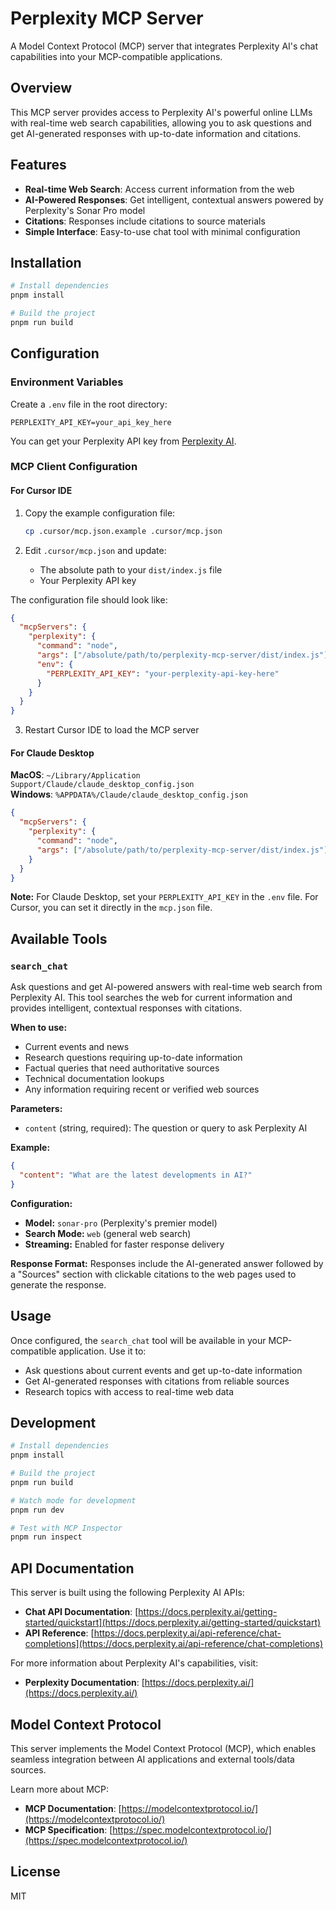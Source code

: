 # Perplexity MCP Server

A Model Context Protocol (MCP) server that integrates Perplexity AI's chat capabilities into your MCP-compatible applications.

## Overview

This MCP server provides access to Perplexity AI's powerful online LLMs with real-time web search capabilities, allowing you to ask questions and get AI-generated responses with up-to-date information and citations.

## Features

- **Real-time Web Search**: Access current information from the web
- **AI-Powered Responses**: Get intelligent, contextual answers powered by Perplexity's Sonar Pro model
- **Citations**: Responses include citations to source materials
- **Simple Interface**: Easy-to-use chat tool with minimal configuration

## Installation

```bash
# Install dependencies
pnpm install

# Build the project
pnpm run build
```

## Configuration

### Environment Variables

Create a `.env` file in the root directory:

```env
PERPLEXITY_API_KEY=your_api_key_here
```

You can get your Perplexity API key from [Perplexity AI](https://www.perplexity.ai/).

### MCP Client Configuration

#### For Cursor IDE

1. Copy the example configuration file:

   ```bash
   cp .cursor/mcp.json.example .cursor/mcp.json
   ```

2. Edit `.cursor/mcp.json` and update:
   - The absolute path to your `dist/index.js` file
   - Your Perplexity API key

The configuration file should look like:

```json
{
  "mcpServers": {
    "perplexity": {
      "command": "node",
      "args": ["/absolute/path/to/perplexity-mcp-server/dist/index.js"],
      "env": {
        "PERPLEXITY_API_KEY": "your-perplexity-api-key-here"
      }
    }
  }
}
```

3. Restart Cursor IDE to load the MCP server

#### For Claude Desktop

**MacOS**: `~/Library/Application Support/Claude/claude_desktop_config.json`  
**Windows**: `%APPDATA%/Claude/claude_desktop_config.json`

```json
{
  "mcpServers": {
    "perplexity": {
      "command": "node",
      "args": ["/absolute/path/to/perplexity-mcp-server/dist/index.js"]
    }
  }
}
```

**Note:** For Claude Desktop, set your `PERPLEXITY_API_KEY` in the `.env` file. For Cursor, you can set it directly in the `mcp.json` file.

## Available Tools

### `search_chat`

Ask questions and get AI-powered answers with real-time web search from Perplexity AI. This tool searches the web for current information and provides intelligent, contextual responses with citations.

**When to use:**

- Current events and news
- Research questions requiring up-to-date information
- Factual queries that need authoritative sources
- Technical documentation lookups
- Any information requiring recent or verified web sources

**Parameters:**

- `content` (string, required): The question or query to ask Perplexity AI

**Example:**

```json
{
  "content": "What are the latest developments in AI?"
}
```

**Configuration:**

- **Model:** `sonar-pro` (Perplexity's premier model)
- **Search Mode:** `web` (general web search)
- **Streaming:** Enabled for faster response delivery

**Response Format:** Responses include the AI-generated answer followed by a "Sources" section with clickable citations to the web pages used to generate the response.

## Usage

Once configured, the `search_chat` tool will be available in your MCP-compatible application. Use it to:

- Ask questions about current events and get up-to-date information
- Get AI-generated responses with citations from reliable sources
- Research topics with access to real-time web data

## Development

```bash
# Install dependencies
pnpm install

# Build the project
pnpm run build

# Watch mode for development
pnpm run dev

# Test with MCP Inspector
pnpm run inspect
```

## API Documentation

This server is built using the following Perplexity AI APIs:

- **Chat API Documentation**: [https://docs.perplexity.ai/getting-started/quickstart](https://docs.perplexity.ai/getting-started/quickstart)
- **API Reference**: [https://docs.perplexity.ai/api-reference/chat-completions](https://docs.perplexity.ai/api-reference/chat-completions)

For more information about Perplexity AI's capabilities, visit:

- **Perplexity Documentation**: [https://docs.perplexity.ai/](https://docs.perplexity.ai/)

## Model Context Protocol

This server implements the Model Context Protocol (MCP), which enables seamless integration between AI applications and external tools/data sources.

Learn more about MCP:

- **MCP Documentation**: [https://modelcontextprotocol.io/](https://modelcontextprotocol.io/)
- **MCP Specification**: [https://spec.modelcontextprotocol.io/](https://spec.modelcontextprotocol.io/)

## License

MIT
